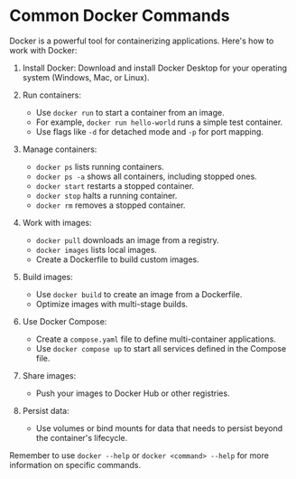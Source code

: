 # Common Docker Commands

Docker is a powerful tool for containerizing applications. Here's how to work with Docker:

1. Install Docker: Download and install Docker Desktop for your operating system (Windows, Mac, or Linux).

2. Run containers:
   - Use `docker run` to start a container from an image.
   - For example, `docker run hello-world` runs a simple test container.
   - Use flags like `-d` for detached mode and `-p` for port mapping.

3. Manage containers:
   - `docker ps` lists running containers.
   - `docker ps -a` shows all containers, including stopped ones.
   - `docker start` restarts a stopped container.
   - `docker stop` halts a running container.
   - `docker rm` removes a stopped container.

4. Work with images:
   - `docker pull` downloads an image from a registry.
   - `docker images` lists local images.
   - Create a Dockerfile to build custom images.

5. Build images:
   - Use `docker build` to create an image from a Dockerfile.
   - Optimize images with multi-stage builds.

6. Use Docker Compose:
   - Create a `compose.yaml` file to define multi-container applications.
   - Use `docker compose up` to start all services defined in the Compose file.

7. Share images:
   - Push your images to Docker Hub or other registries.

8. Persist data:
   - Use volumes or bind mounts for data that needs to persist beyond the container's lifecycle.

Remember to use `docker --help` or `docker <command> --help` for more information on specific commands.